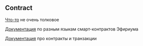 ## Contract

[Что-то](https://kauri.io/#collections/Ethereum%20101/ethereum-101-part-5-the-smart-contract/) не очень толковое

[Документация](https://ethdocs.org/en/latest/contracts-and-transactions/contracts.html) по разным языкам смарт-контрактов Эфириума

[Документация](https://ethdocs.org/en/latest/contracts-and-transactions/account-types-gas-and-transactions.html) про контракты и транзакции